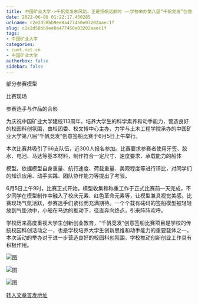 ```yaml
---
title: 中国矿业大学->千帆竞发东风助，正是扬帆远航时 ——学校举办第八届“千帆竞发”创意签船比赛 | cumt.net.cn
date: 2022-06-08 01:22:17.450285
urlname: c2e2d58bb9ee8a477450e03202aaec1f
slug: c2e2d58bb9ee8a477450e03202aaec1f
tags: 
- 中国矿业大学
categories:
- cumt.net.cn
- 中国矿业大学
authorbox: false
sidebar: false
---
```

部分参赛模型

比赛现场

参赛选手与作品的合影

为庆祝中国矿业大学建校113周年，培养大学生的科学素养和动手能力，营造良好的校园科创氛围，由校团委、校文博中心主办，力学与土木工程学院承办的中国矿业大学第八届“千帆竞发”创意签船比赛于6月5日上午举行。

本次比赛共吸引了66支队伍，近300人报名参加。比赛要求参赛者使用牙签、胶水、电池、马达等基本材料，制作符合一定尺寸、速度要求、承载能力的船体
<!--more-->
模型。依据模型自身重量、航行速度、荷载重量、美观程度等进行评比，对同学们的知识应用、动手实践、团队协作能力等提出了考验。

6月5日上午9时，比赛正式开始。模型收集和称重工作于正式比赛前一天完成，不少同学在模型制作中融入了校庆元素、红色革命元素等，让模型兼具视觉美感。比赛现场气氛活跃，参赛选手们紧张而充满期待。一个个载有砝码的签船模型被轻轻放到气垫池中，小船在马达的推动下，径直奔向终点，引来阵阵欢呼。

学校历来高度重视大学生创新创业教育，“千帆竞发”创意签船比赛项目是学校的传统校园科创活动之一，也是学校培养大学生创新思维和动手能力的重要载体之一。本次活动的举办对于进一步营造良好的校园科创氛围，学校推动创新创业工作具有积极作用。

![图](http://xwzx.cumt.edu.cn/_upload/article/images/04/a2/1893c03641bb8aff5006f021eb86/27bdddd9-21dc-4acb-844d-9163d7d9e6de.png)

![图](http://xwzx.cumt.edu.cn/_upload/article/images/04/a2/1893c03641bb8aff5006f021eb86/ea02c7d8-ffa6-4a84-bda8-85e625783822.png)

![图](http://xwzx.cumt.edu.cn/_upload/article/images/04/a2/1893c03641bb8aff5006f021eb86/7c2d7da4-93fb-4597-8a88-24291128bc17.png)

[转入文章首发地址](http://xwzx.cumt.edu.cn/89/f8/c523a625144/page.htm)